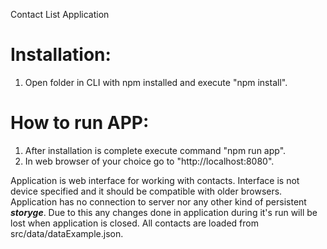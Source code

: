 Contact List Application

Installation:
=============
1. Open folder in CLI with npm installed and execute "npm install".


How to run APP:
===============
1. After installation is complete execute command "npm run app".
2. In web browser of your choice go to "http://localhost:8080".



Application is web interface for working with contacts. Interface is not device specified and it should be compatible with older browsers. Application has no connection to server nor any other kind of persistent ___storyge___. Due to this any changes done in application during it's run will be lost when application is closed. All contacts are loaded from src/data/dataExample.json.